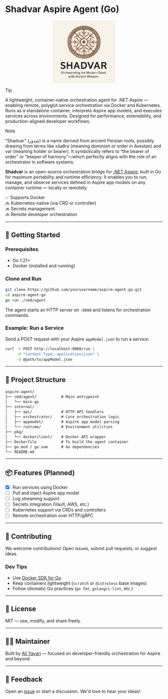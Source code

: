 # Shadvar Aspire Agent (Go)

<style>
  .center-image {
    display: block;
    margin-left: auto;
    margin-right: auto;
  }
</style>

<img src="./docs/logo-orig.png" width="200" alt="Shadvar Aspire Agent!" class="center-image">

> [!TIP]
> A lightweight, container-native orchestration agent for .NET Aspire — enabling remote, polyglot service orchestration via Docker and Kubernetes. Runs as a standalone container, interprets Aspire app models, and executes services across environments. Designed for performance, extensibility, and production-aligned developer workflows.

> [!NOTE]
> “Shadvar” (شَدوَر) is a name derived from ancient Persian roots, possibly drawing from terms like xšaθra (meaning dominion or order in Avestan) and var (meaning holder or bearer). It symbolically refers to “the bearer of order” or “keeper of harmony”—which perfectly aligns with the role of an orchestrator in software systems.

**Shadvar** is an open-source orchestration bridge for [.NET Aspire](https://github.com/dotnet/aspire), built in Go for maximum portability and runtime efficiency. It enables you to run, manage, and observe services defined in Aspire app models on any container runtime — locally or remotely.

✅ Supports Docker  
🔜 Kubernetes-native (via CRD or controller)  
🔜 Secrets management  
🔜 Remote developer orchestration

---

## 🚀 Getting Started

### Prerequisites
- Go 1.21+
- Docker (installed and running)

### Clone and Run
```bash
git clone https://github.com/yourusername/aspire-agent-go.git
cd aspire-agent-go
go run ./cmd/agent
```

The agent starts an HTTP server on `:8080` and listens for orchestration commands.

### Example: Run a Service
Send a POST request with your Aspire `appModel.json` to run a service:
```bash
curl -X POST http://localhost:8080/run \
     -H "Content-Type: application/json" \
     -d @path/to/appModel.json
```

---

## 📁 Project Structure
```
aspire-agent/
├── cmd/agent/           # Main entrypoint
│   └── main.go
├── internal/
│   ├── api/             # HTTP API handlers
│   ├── orchestrator/    # Core orchestration logic
│   ├── appmodel/        # Aspire app model parsing
│   └── runtime/         # Environment utilities
├── pkg/
│   └── dockerclient/    # Docker API wrapper
├── Dockerfile           # To build the agent container
├── go.mod / go.sum      # Go dependencies
└── README.md
```

---

## 📦 Features (Planned)
- [x] Run services using Docker
- [ ] Pull and inject Aspire app model
- [ ] Log streaming support
- [ ] Secrets integration (Vault, AWS, etc.)
- [ ] Kubernetes support via CRDs and controllers
- [ ] Remote orchestration over HTTP/gRPC

---

## 🤝 Contributing
We welcome contributions! Open issues, submit pull requests, or suggest ideas.

### Dev Tips
- Use [Docker SDK for Go](https://pkg.go.dev/github.com/docker/docker/client)
- Keep containers lightweight (`scratch` or `distroless` base images)
- Follow idiomatic Go practices (`go fmt`, `golangci-lint`, etc.)

---

## 📄 License
MIT — use, modify, and share freely.

---

## 👨‍💻 Maintainer
Built by [Ali Yavari](https://github.com/ali63yavari) — focused on developer-friendly orchestration for Aspire and beyond.

---

## 💬 Feedback
Open an [issue](https://github.com/yourusername/aspire-agent-go/issues) or start a discussion. We'd love to hear your ideas!
